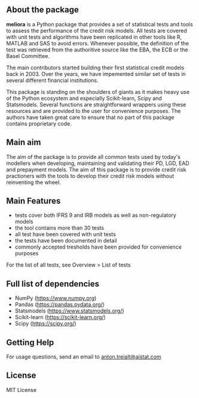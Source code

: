 About the package
------------------

**meliora** is a Python package that provides a set of statistical tests and tools to assess the performance of the credit risk models. All tests are covered with unit tests and algorithms have been replicated in other tools like R, MATLAB and SAS to avoid errors. Whenever possible, the definition of the test was retrieved from the authoritive source like the EBA, the ECB or the Basel Committee.

The main contributors started building their first statistical credit models back in 2003. Over the years, we have impemented similar set of tests in several different financial institutions. 

This package is standing on the shoulders of giants as it makes heavy use of the Python
ecosystem and especially Scikit-learn, Scipy and Statsmodels. Several functions are straightforward
wrappers using these resources and are provided to the user for convenience purposes. The authors
have taken great care to ensure that no part of this package contains proprietary code. 

Main aim
-----------------
The aim of the package is to provide all common tests used by today's modellers when developing, maintaining and validating their PD, LGD, EAD and prepayment models. The aim of this package is to provide credit risk practioners with the tools to develop their credit risk models without reinventing the wheel. 

Main Features
-----------------
  - tests cover both IFRS 9 and IRB models as well as non-regulatory models
  - the tool contains more than 30 tests
  - all test have been covered with unit tests 
  - the tests have been documented in detail
  - commonly accepted tresholds have been provided for convenience purposes

  For the list of all tests, see Overview > List of tests
  

Full list of dependencies
---------------------------
- NumPy (https://www.numpy.org)
- Pandas (https://pandas.pydata.org/)
- Statsmodels (https://www.statsmodels.org/)
- Scikit-learn (https://scikit-learn.org/)
- Scipy (https://scipy.org/)


Getting Help
------------------

For usage questions, send an email to anton.treialt@aistat.com

License
----------------------
MIT License